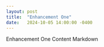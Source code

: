```yaml
---
layout: post
title:  "Enhancement One"
date:   2024-10-05 14:00:00 -0400
---
```


Enhancement One Content Markdown
